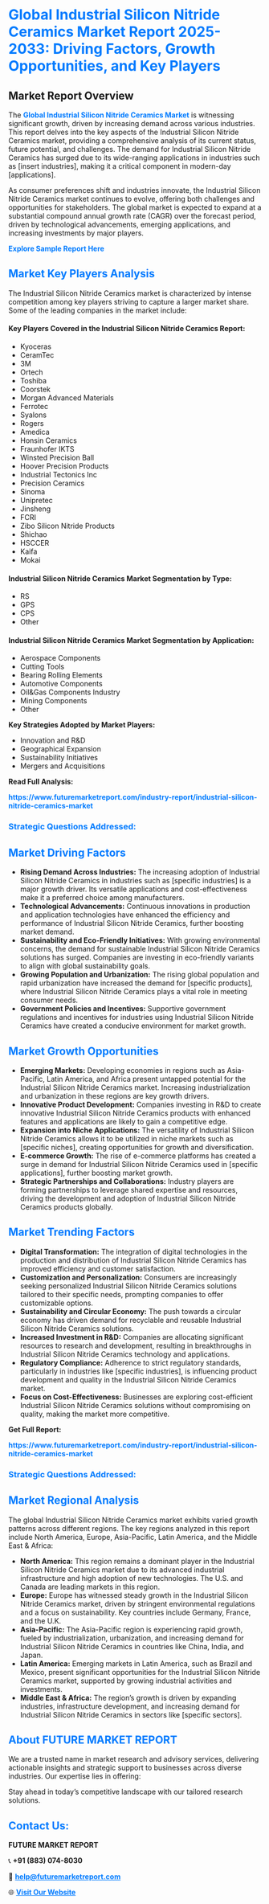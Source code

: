 <h1 style="color: #007BFF;">Global Industrial Silicon Nitride Ceramics Market Report 2025-2033: Driving Factors, Growth Opportunities, and Key Players</h1>

<section id="overview">
<h2>Market Report Overview</h2>
<p>The <a href="https://www.futuremarketreport.com/industry-report/industrial-silicon-nitride-ceramics-market" style="color: #007BFF; text-decoration: none;"><strong>Global Industrial Silicon Nitride Ceramics Market</strong></a> is witnessing significant growth, driven by increasing demand across various industries. This report delves into the key aspects of the Industrial Silicon Nitride Ceramics market, providing a comprehensive analysis of its current status, future potential, and challenges. The demand for Industrial Silicon Nitride Ceramics has surged due to its wide-ranging applications in industries such as [insert industries], making it a critical component in modern-day [applications].</p>
<p>As consumer preferences shift and industries innovate, the Industrial Silicon Nitride Ceramics market continues to evolve, offering both challenges and opportunities for stakeholders. The global market is expected to expand at a substantial compound annual growth rate (CAGR) over the forecast period, driven by technological advancements, emerging applications, and increasing investments by major players.</p>
</section>

<section id="overview">
<p><a href="https://www.futuremarketreport.com/request-sample/reportId=55159" style="color: #007BFF; text-decoration: none;"><strong>Explore Sample Report Here</strong></a></p>
</section>

<section id="key-players">
<h2 style="color: #007BFF;">Market Key Players Analysis</h2>
<p>The Industrial Silicon Nitride Ceramics market is characterized by intense competition among key players striving to capture a larger market share. Some of the leading companies in the market include:</p>
<h4>Key Players Covered in the Industrial Silicon Nitride Ceramics Report:</h4>
<ul><li>Kyoceras</li><li>CeramTec</li><li>3M</li><li>Ortech</li><li>Toshiba</li><li>Coorstek</li><li>Morgan Advanced Materials</li><li>Ferrotec</li><li>Syalons</li><li>Rogers</li><li>Amedica</li><li>Honsin Ceramics</li><li>Fraunhofer IKTS</li><li>Winsted Precision Ball</li><li>Hoover Precision Products</li><li>Industrial Tectonics Inc</li><li>Precision Ceramics</li><li>Sinoma</li><li>Unipretec</li><li>Jinsheng</li><li>FCRI</li><li>Zibo Silicon Nitride Products</li><li>Shichao</li><li>HSCCER</li><li>Kaifa</li><li>Mokai</li></ul>
<h4>Industrial Silicon Nitride Ceramics Market Segmentation by Type:</h4>
<ul><li>RS</li><li>GPS</li><li>CPS</li><li>Other</li></ul>

<h4>Industrial Silicon Nitride Ceramics Market Segmentation by Application:</h4>
<ul><li>Aerospace Components</li><li>Cutting Tools</li><li>Bearing Rolling Elements</li><li>Automotive Components</li><li>Oil&amp;Gas Components Industry</li><li>Mining Components</li><li>Other</li></ul>
<p><strong>Key Strategies Adopted by Market Players:</strong></p>
<ul>
<li>Innovation and R&D</li>
<li>Geographical Expansion</li>
<li>Sustainability Initiatives</li>
<li>Mergers and Acquisitions</li>
</ul>
</section>

<section>
<p><strong>Read Full Analysis: </strong></p><a href="https://www.futuremarketreport.com/industry-report/industrial-silicon-nitride-ceramics-market" style="color: #007BFF; text-decoration: none;"><strong>https://www.futuremarketreport.com/industry-report/industrial-silicon-nitride-ceramics-market</strong></a>
<h3 style="color: #007BFF;">Strategic Questions Addressed:</h3>
</section>

<section id="driving-factors">
<h2 style="color: #007BFF;">Market Driving Factors</h2>
<ul>
<li><strong>Rising Demand Across Industries:</strong> The increasing adoption of Industrial Silicon Nitride Ceramics in industries such as [specific industries] is a major growth driver. Its versatile applications and cost-effectiveness make it a preferred choice among manufacturers.</li>
<li><strong>Technological Advancements:</strong> Continuous innovations in production and application technologies have enhanced the efficiency and performance of Industrial Silicon Nitride Ceramics, further boosting market demand.</li>
<li><strong>Sustainability and Eco-Friendly Initiatives:</strong> With growing environmental concerns, the demand for sustainable Industrial Silicon Nitride Ceramics solutions has surged. Companies are investing in eco-friendly variants to align with global sustainability goals.</li>
<li><strong>Growing Population and Urbanization:</strong> The rising global population and rapid urbanization have increased the demand for [specific products], where Industrial Silicon Nitride Ceramics plays a vital role in meeting consumer needs.</li>
<li><strong>Government Policies and Incentives:</strong> Supportive government regulations and incentives for industries using Industrial Silicon Nitride Ceramics have created a conducive environment for market growth.</li>
</ul>
</section>

<section id="growth-opportunities">
<h2 style="color: #007BFF;">Market Growth Opportunities</h2>
<ul>
<li><strong>Emerging Markets:</strong> Developing economies in regions such as Asia-Pacific, Latin America, and Africa present untapped potential for the Industrial Silicon Nitride Ceramics market. Increasing industrialization and urbanization in these regions are key growth drivers.</li>
<li><strong>Innovative Product Development:</strong> Companies investing in R&D to create innovative Industrial Silicon Nitride Ceramics products with enhanced features and applications are likely to gain a competitive edge.</li>
<li><strong>Expansion into Niche Applications:</strong> The versatility of Industrial Silicon Nitride Ceramics allows it to be utilized in niche markets such as [specific niches], creating opportunities for growth and diversification.</li>
<li><strong>E-commerce Growth:</strong> The rise of e-commerce platforms has created a surge in demand for Industrial Silicon Nitride Ceramics used in [specific applications], further boosting market growth.</li>
<li><strong>Strategic Partnerships and Collaborations:</strong> Industry players are forming partnerships to leverage shared expertise and resources, driving the development and adoption of Industrial Silicon Nitride Ceramics products globally.</li>
</ul>
</section>

<section id="trending-factors">
<h2 style="color: #007BFF;">Market Trending Factors</h2>
<ul>
<li><strong>Digital Transformation:</strong> The integration of digital technologies in the production and distribution of Industrial Silicon Nitride Ceramics has improved efficiency and customer satisfaction.</li>
<li><strong>Customization and Personalization:</strong> Consumers are increasingly seeking personalized Industrial Silicon Nitride Ceramics solutions tailored to their specific needs, prompting companies to offer customizable options.</li>
<li><strong>Sustainability and Circular Economy:</strong> The push towards a circular economy has driven demand for recyclable and reusable Industrial Silicon Nitride Ceramics solutions.</li>
<li><strong>Increased Investment in R&D:</strong> Companies are allocating significant resources to research and development, resulting in breakthroughs in Industrial Silicon Nitride Ceramics technology and applications.</li>
<li><strong>Regulatory Compliance:</strong> Adherence to strict regulatory standards, particularly in industries like [specific industries], is influencing product development and quality in the Industrial Silicon Nitride Ceramics market.</li>
<li><strong>Focus on Cost-Effectiveness:</strong> Businesses are exploring cost-efficient Industrial Silicon Nitride Ceramics solutions without compromising on quality, making the market more competitive.</li>
</ul>
</section>

<section>
<p><strong>Get Full Report: </strong></p><a href="https://www.futuremarketreport.com/industry-report/industrial-silicon-nitride-ceramics-market" style="color: #007BFF; text-decoration: none;"><strong>https://www.futuremarketreport.com/industry-report/industrial-silicon-nitride-ceramics-market</strong></a>
<h3 style="color: #007BFF;">Strategic Questions Addressed:</h3>
</section>


<section id="regional-analysis">
<h2 style="color: #007BFF;">Market Regional Analysis</h2>
<p>The global Industrial Silicon Nitride Ceramics market exhibits varied growth patterns across different regions. The key regions analyzed in this report include North America, Europe, Asia-Pacific, Latin America, and the Middle East & Africa:</p>
<ul>
<li><strong>North America:</strong> This region remains a dominant player in the Industrial Silicon Nitride Ceramics market due to its advanced industrial infrastructure and high adoption of new technologies. The U.S. and Canada are leading markets in this region.</li>
<li><strong>Europe:</strong> Europe has witnessed steady growth in the Industrial Silicon Nitride Ceramics market, driven by stringent environmental regulations and a focus on sustainability. Key countries include Germany, France, and the U.K.</li>
<li><strong>Asia-Pacific:</strong> The Asia-Pacific region is experiencing rapid growth, fueled by industrialization, urbanization, and increasing demand for Industrial Silicon Nitride Ceramics in countries like China, India, and Japan.</li>
<li><strong>Latin America:</strong> Emerging markets in Latin America, such as Brazil and Mexico, present significant opportunities for the Industrial Silicon Nitride Ceramics market, supported by growing industrial activities and investments.</li>
<li><strong>Middle East & Africa:</strong> The region’s growth is driven by expanding industries, infrastructure development, and increasing demand for Industrial Silicon Nitride Ceramics in sectors like [specific sectors].</li>
</ul>
</section>

<footer>
<h2 style="color: #007BFF;">About FUTURE MARKET REPORT</h2>
<p>We are a trusted name in market research and advisory services, delivering actionable insights and strategic support to businesses across diverse industries. Our expertise lies in offering:</p>

<p>Stay ahead in today’s competitive landscape with our tailored research solutions.</p>

<h2 style="color: #007BFF;">Contact Us:</h2>
<p><strong>FUTURE MARKET REPORT</strong></p>
<p>📞 <strong>+91 (883) 074-8030</strong></p>
<p>📧 <strong><a href="mailto:help@futuremarketreport.com" style="color: #007BFF;">help@futuremarketreport.com</a></strong></p>
<p>🌐 <strong><a href="https://www.futuremarketreport.com/" style="color: #007BFF;">Visit Our Website</a></strong></p>
</footer>